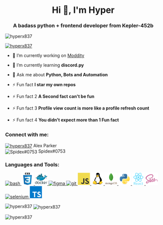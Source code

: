 <h1 align="center">Hi 👋, I'm Hyper</h1>
<h3 align="center">A badass python + frontend developer from Kepler-452b</h3>

<p align="left"> <img src="https://komarev.com/ghpvc/?username=hyperx837&label=Profile%20views&color=0e75b6&style=flat" alt="hyperx837" /> </p>

<p align="left"> <a href="https://github.com/ryo-ma/github-profile-trophy"><img src="https://github-profile-trophy.vercel.app/?username=hyperx837" alt="hyperx837" /></a> </p>

- 🔭 I’m currently working on [Moddity](https://github.com/Hyperx837/moddy)

- 🌱 I’m currently learning **discord.py**

- 💬 Ask me about **Python, Bots and Automation**

- ⚡ Fun fact **I star my own repos**
- ⚡ Fun fact 2 **A Second fact can't be fun**
- ⚡ Fun fact 3 **Profile view count is more like a profile refresh count**
- ⚡ Fun fact 4 **You didn't expect more than 1 Fun fact**

<h3 align="left">Connect with me:</h3>
<p align="left">
<a href="https://dribbble.com/hyperx837" target="blank"><img align="center" src="https://raw.githubusercontent.com/rahuldkjain/github-profile-readme-generator/master/src/images/icons/Social/dribbble.svg" alt="hyperx837" height="30" width="40" /></a> Alex Parker 
 <br>
<img align="center" src="https://raw.githubusercontent.com/rahuldkjain/github-profile-readme-generator/master/src/images/icons/Social/discord.svg" alt="Spidex#0753" height="30" width="40" /> Spidex#0753
</p>

<h3 align="left">Languages and Tools:</h3>
<p align="left"> <a href="https://www.gnu.org/software/bash/" target="_blank"> <img src="https://www.vectorlogo.zone/logos/gnu_bash/gnu_bash-icon.svg" alt="bash" width="40" height="40"/> </a> <a href="https://www.w3schools.com/css/" target="_blank"> <img src="https://raw.githubusercontent.com/devicons/devicon/master/icons/css3/css3-original-wordmark.svg" alt="css3" width="40" height="40"/> </a> <a href="https://www.docker.com/" target="_blank"> <img src="https://raw.githubusercontent.com/devicons/devicon/master/icons/docker/docker-original-wordmark.svg" alt="docker" width="40" height="40"/> </a> <a href="https://www.figma.com/" target="_blank"> <img src="https://www.vectorlogo.zone/logos/figma/figma-icon.svg" alt="figma" width="40" height="40"/> </a> <a href="https://git-scm.com/" target="_blank"> <img src="https://www.vectorlogo.zone/logos/git-scm/git-scm-icon.svg" alt="git" width="40" height="40"/> </a> <a href="https://developer.mozilla.org/en-US/docs/Web/JavaScript" target="_blank"> <img src="https://raw.githubusercontent.com/devicons/devicon/master/icons/javascript/javascript-original.svg" alt="javascript" width="40" height="40"/> </a> <a href="https://www.linux.org/" target="_blank"> <img src="https://raw.githubusercontent.com/devicons/devicon/master/icons/linux/linux-original.svg" alt="linux" width="40" height="40"/> </a> <a href="https://www.mongodb.com/" target="_blank"> <img src="https://raw.githubusercontent.com/devicons/devicon/master/icons/mongodb/mongodb-original-wordmark.svg" alt="mongodb" width="40" height="40"/> </a> <a href="https://www.python.org" target="_blank"> <img src="https://raw.githubusercontent.com/devicons/devicon/master/icons/python/python-original.svg" alt="python" width="40" height="40"/> </a> <a href="https://reactjs.org/" target="_blank"> <img src="https://raw.githubusercontent.com/devicons/devicon/master/icons/react/react-original-wordmark.svg" alt="react" width="40" height="40"/> </a> <a href="https://sass-lang.com" target="_blank"> <img src="https://raw.githubusercontent.com/devicons/devicon/master/icons/sass/sass-original.svg" alt="sass" width="40" height="40"/> </a> <a href="https://www.selenium.dev" target="_blank"> <img src="https://raw.githubusercontent.com/detain/svg-logos/780f25886640cef088af994181646db2f6b1a3f8/svg/selenium-logo.svg" alt="selenium" width="40" height="40"/> </a> <a href="https://www.typescriptlang.org/" target="_blank"> <img src="https://raw.githubusercontent.com/devicons/devicon/master/icons/typescript/typescript-original.svg" alt="typescript" width="40" height="40"/> </a> </p>

<p><img align="left" src="https://github-readme-stats.vercel.app/api/top-langs?username=hyperx837&show_icons=true&locale=en&layout=compact" alt="hyperx837" /></p>

<p>&nbsp;<img align="center" src="https://github-readme-stats.vercel.app/api?username=hyperx837&show_icons=true&locale=en" alt="hyperx837" /></p>

<p><img align="center" src="https://github-readme-streak-stats.herokuapp.com/?user=hyperx837&" alt="hyperx837" /></p>


